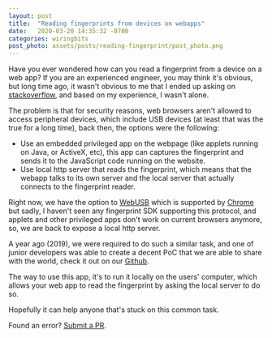 ```yaml
---
layout: post
title:  "Reading fingerprints from devices on webapps"
date:   2020-03-20 14:35:32 -0700
categories: wiringbits
post_photo: assets/posts/reading-fingerprint/post_photo.png
---
```


Have you ever wondered how can you read a fingerprint from a device on a web app? If you are an experienced engineer, you may think it's obvious, but long time ago, it wasn't obvious to me that I ended up asking on [stackoverflow](https://stackoverflow.com/questions/25511693/how-to-capture-fingerprint-using-html-and-verifinger), and based on my experience, I wasn't alone.

The problem is that for security reasons, web browsers aren't allowed to access peripheral devices, which include USB devices (at least that was the true for a long time), back then, the options were the following:
- Use an embedded privileged app on the webpage (like applets running on Java, or ActiveX, etc), this app can captures the fingerprint and sends it to the JavaScript code running on the website.
- Use local http server that reads the fingerprint, which means that the webapp talks to its own server and the local server that actually connects to the fingerprint reader.

Right now, we have the option to [WebUSB](https://en.wikipedia.org/wiki/WebUSB) which is supported by [Chrome](https://developers.google.com/web/updates/2016/03/access-usb-devices-on-the-web) but sadly, I haven't seen any fingerprint SDK supporting this protocol, and applets and other privileged apps don't work on current browsers anymore, so, we are back to expose a local http server.

A year ago (2019), we were required to do such a similar task, and one of junior developers was able to create a decent PoC that we are able to share with the world, check it out on our [Github](https://github.com/wiringbits/fingerprint-reader-daemon).

The way to use this app, it's to run it locally on the users' computer, which allows your web app to read the fingerprint by asking the local server to do so.

Hopefully it can help anyone that's stuck on this common task.

Found an error? [Submit a PR](https://github.com/wiringbits/wiringbits.github.io/blob/master/_posts/2020-03-20-reading-fingerprints-from-devices-on-webapps.markdown).